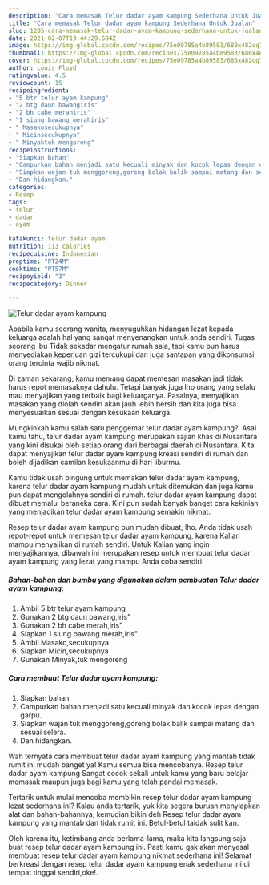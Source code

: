 ```yaml
---
description: "Cara memasak Telur dadar ayam kampung Sederhana Untuk Jualan"
title: "Cara memasak Telur dadar ayam kampung Sederhana Untuk Jualan"
slug: 1205-cara-memasak-telur-dadar-ayam-kampung-sederhana-untuk-jualan
date: 2021-02-07T19:44:29.584Z
image: https://img-global.cpcdn.com/recipes/75e09785a4b89583/680x482cq70/telur-dadar-ayam-kampung-foto-resep-utama.jpg
thumbnail: https://img-global.cpcdn.com/recipes/75e09785a4b89583/680x482cq70/telur-dadar-ayam-kampung-foto-resep-utama.jpg
cover: https://img-global.cpcdn.com/recipes/75e09785a4b89583/680x482cq70/telur-dadar-ayam-kampung-foto-resep-utama.jpg
author: Louis Floyd
ratingvalue: 4.5
reviewcount: 15
recipeingredient:
- "5 btr telur ayam kampung"
- "2 btg daun bawangiris"
- "2 bh cabe merahiris"
- "1 siung bawang merahiris"
- " Masakosecukupnya"
- " Micinsecukupnya"
- " Minyaktuk mengoreng"
recipeinstructions:
- "Siapkan bahan"
- "Campurkan bahan menjadi satu kecuali minyak dan kocok lepas dengan garpu."
- "Siapkan wajan tuk menggoreng,goreng bolak balik sampai matang dan sesuai selera."
- "Dan hidangkan."
categories:
- Resep
tags:
- telur
- dadar
- ayam

katakunci: telur dadar ayam 
nutrition: 113 calories
recipecuisine: Indonesian
preptime: "PT24M"
cooktime: "PT57M"
recipeyield: "3"
recipecategory: Dinner

---
```



![Telur dadar ayam kampung](https://img-global.cpcdn.com/recipes/75e09785a4b89583/680x482cq70/telur-dadar-ayam-kampung-foto-resep-utama.jpg)

Apabila kamu seorang wanita, menyuguhkan hidangan lezat kepada keluarga adalah hal yang sangat menyenangkan untuk anda sendiri. Tugas seorang ibu Tidak sekadar mengatur rumah saja, tapi kamu pun harus menyediakan keperluan gizi tercukupi dan juga santapan yang dikonsumsi orang tercinta wajib nikmat.

Di zaman  sekarang, kamu memang dapat memesan masakan jadi tidak harus repot memasaknya dahulu. Tetapi banyak juga lho orang yang selalu mau menyajikan yang terbaik bagi keluarganya. Pasalnya, menyajikan masakan yang diolah sendiri akan jauh lebih bersih dan kita juga bisa menyesuaikan sesuai dengan kesukaan keluarga. 



Mungkinkah kamu salah satu penggemar telur dadar ayam kampung?. Asal kamu tahu, telur dadar ayam kampung merupakan sajian khas di Nusantara yang kini disukai oleh setiap orang dari berbagai daerah di Nusantara. Kita dapat menyajikan telur dadar ayam kampung kreasi sendiri di rumah dan boleh dijadikan camilan kesukaanmu di hari liburmu.

Kamu tidak usah bingung untuk memakan telur dadar ayam kampung, karena telur dadar ayam kampung mudah untuk ditemukan dan juga kamu pun dapat mengolahnya sendiri di rumah. telur dadar ayam kampung dapat dibuat memalui beraneka cara. Kini pun sudah banyak banget cara kekinian yang menjadikan telur dadar ayam kampung semakin nikmat.

Resep telur dadar ayam kampung pun mudah dibuat, lho. Anda tidak usah repot-repot untuk memesan telur dadar ayam kampung, karena Kalian mampu menyajikan di rumah sendiri. Untuk Kalian yang ingin menyajikannya, dibawah ini merupakan resep untuk membuat telur dadar ayam kampung yang lezat yang mampu Anda coba sendiri.

<!--inarticleads1-->

##### Bahan-bahan dan bumbu yang digunakan dalam pembuatan Telur dadar ayam kampung:

1. Ambil 5 btr telur ayam kampung
1. Gunakan 2 btg daun bawang,iris&#34;
1. Gunakan 2 bh cabe merah,iris&#34;
1. Siapkan 1 siung bawang merah,iris&#34;
1. Ambil  Masako,secukupnya
1. Siapkan  Micin,secukupnya
1. Gunakan  Minyak,tuk mengoreng




<!--inarticleads2-->

##### Cara membuat Telur dadar ayam kampung:

1. Siapkan bahan
1. Campurkan bahan menjadi satu kecuali minyak dan kocok lepas dengan garpu.
1. Siapkan wajan tuk menggoreng,goreng bolak balik sampai matang dan sesuai selera.
1. Dan hidangkan.




Wah ternyata cara membuat telur dadar ayam kampung yang mantab tidak rumit ini mudah banget ya! Kamu semua bisa mencobanya. Resep telur dadar ayam kampung Sangat cocok sekali untuk kamu yang baru belajar memasak maupun juga bagi kamu yang telah pandai memasak.

Tertarik untuk mulai mencoba membikin resep telur dadar ayam kampung lezat sederhana ini? Kalau anda tertarik, yuk kita segera buruan menyiapkan alat dan bahan-bahannya, kemudian bikin deh Resep telur dadar ayam kampung yang mantab dan tidak rumit ini. Betul-betul taidak sulit kan. 

Oleh karena itu, ketimbang anda berlama-lama, maka kita langsung saja buat resep telur dadar ayam kampung ini. Pasti kamu gak akan menyesal membuat resep telur dadar ayam kampung nikmat sederhana ini! Selamat berkreasi dengan resep telur dadar ayam kampung enak sederhana ini di tempat tinggal sendiri,oke!.

